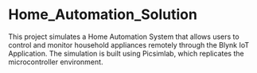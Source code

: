 # Home_Automation_Solution
 This project simulates a Home Automation System that allows users to control and monitor household appliances remotely through the Blynk IoT Application. The simulation is built using Picsimlab, which replicates the microcontroller environment.
